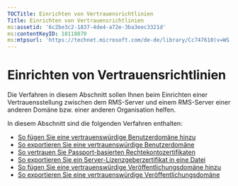 ```yaml
---
TOCTitle: Einrichten von Vertrauensrichtlinien
Title: Einrichten von Vertrauensrichtlinien
ms:assetid: '6c2be3c2-1837-4de4-a72e-3ba3eec3321d'
ms:contentKeyID: 18118870
ms:mtpsurl: 'https://technet.microsoft.com/de-de/library/Cc747610(v=WS.10)'
---
```


Einrichten von Vertrauensrichtlinien
====================================

Die Verfahren in diesem Abschnitt sollen Ihnen beim Einrichten einer Vertrauensstellung zwischen dem RMS-Server und einem RMS-Server einer anderen Domäne bzw. einer anderen Organisation helfen.

In diesem Abschnitt sind die folgenden Verfahren enthalten:

-   [So fügen Sie eine vertrauenswürdige Benutzerdomäne hinzu](https://technet.microsoft.com/ed672e58-6272-4ac0-a434-d1d938037e93)
-   [So exportieren Sie eine vertrauenswürdige Benutzerdomäne](https://technet.microsoft.com/40281ba3-2674-43ca-aa6d-1deb9302eb0e)
-   [So vertrauen Sie Passport-basierten Rechtekontozertifikaten](https://technet.microsoft.com/c096fa36-c40d-4b28-843c-e9cbbe8eef70)
-   [So exportieren Sie ein Server-Lizenzgeberzertifikat in eine Datei](https://technet.microsoft.com/d683a629-71b3-4b11-932b-4ab0317334af)
-   [So fügen Sie eine vertrauenswürdige Veröffentlichungsdomäne hinzu](https://technet.microsoft.com/731416d8-ddf4-4d4a-9f1a-bbd1ea48fe3c)
-   [So exportieren Sie eine vertrauenswürdige Veröffentlichungsdomäne](https://technet.microsoft.com/3fb138dd-e324-43f8-97e0-da0027a036a3)